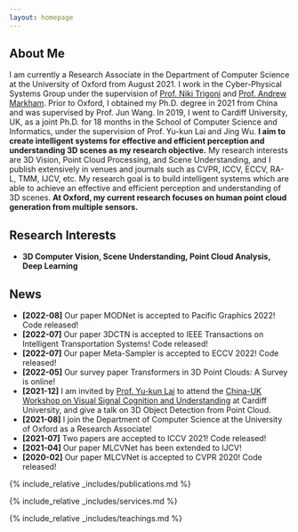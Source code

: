```yaml
---
layout: homepage
---
```


## About Me

I am currently a Research Associate in the Department of Computer Science at the University of Oxford from August 2021. I work in the Cyber-Physical Systems Group under the supervision of [Prof. Niki Trigoni](https://en.wikipedia.org/wiki/Niki_Trigoni) and [Prof. Andrew Markham](https://www.cs.ox.ac.uk/people/andrew.markham/). Prior to Oxford, I obtained my Ph.D. degree in 2021 from China and was supervised by Prof. Jun Wang. In 2019, I went to Cardiff University, UK, as a joint Ph.D. for 18 months in the School of Computer Science and Informatics, under the supervision of Prof. Yu-kun Lai and Jing Wu. **I aim to create intelligent systems for effective and efficient perception and understanding 3D scenes as my research objective.** My research interests are 3D Vision, Point Cloud Processing, and Scene Understanding, and I publish extensively in venues and journals such as CVPR, ICCV, ECCV, RA-L, TMM, IJCV, etc. My research goal is to build intelligent systems which are able to achieve an effective and efficient perception and understanding of 3D scenes. **At Oxford, my current research focuses on human point cloud generation from multiple sensors.**

## Research Interests

- **3D Computer Vision, Scene Understanding, Point Cloud Analysis, Deep Learning**

## News

- **[2022-08]**   Our paper MODNet is accepted to Pacific Graphics 2022! Code released!
- **[2022-07]**   Our paper 3DCTN is accepted to IEEE Transactions on Intelligent Transportation Systems! Code released!
- **[2022-07]**   Our paper Meta-Sampler is accepted to ECCV 2022! Code released!
- **[2022-05]**   Our survey paper Transformers in 3D Point Clouds: A Survey is online!
- **[2021-12]**   I am invited by [Prof. Yu-kun Lai](http://users.cs.cf.ac.uk/Yukun.Lai/) to attend the [China-UK Workshop on Visual Signal Cognition and Understanding](http://users.cs.cf.ac.uk/Yukun.Lai/vscu_home.html) at Cardiff University, and give a talk on 3D Object Detection from Point Cloud.
- **[2021-08]**   I join the Department of Computer Science at the University of Oxford as a Research Associate!
- **[2021-07]**   Two papers are accepted to ICCV 2021! Code released!
- **[2021-04]**   Our paper MLCVNet has been extended to IJCV!
- **[2020-02]**   Our paper MLCVNet is accepted to CVPR 2020! Code released!

{% include_relative _includes/publications.md %}

{% include_relative _includes/services.md %}

{% include_relative _includes/teachings.md %}
